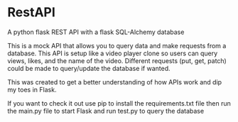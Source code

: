 # RestAPI

A python flask REST API with a flask SQL-Alchemy database

This is a mock API that allows you to query data and make requests from a database.
This API is setup like a video player clone so users can query views, likes, and the name of the video.
Different requests (put, get, patch) could be made to query/update the database if wanted.

This was created to get a better understanding of how APIs work and dip my toes in Flask.

If you want to check it out use pip to install the requirements.txt file then run the main.py file 
to start Flask and run test.py to query the database
